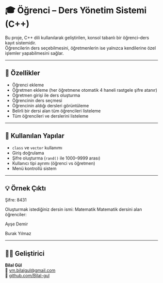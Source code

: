 # 🎓 Öğrenci – Ders Yönetim Sistemi (C++)

Bu proje, C++ dili kullanılarak geliştirilen, konsol tabanlı bir öğrenci–ders kayıt sistemidir.  
Öğrencilerin ders seçebilmesini, öğretmenlerin ise yalnızca kendilerine özel işlemler yapabilmesini sağlar.

---

## 🚀 Özellikler

- Öğrenci ekleme  
- Öğretmen ekleme (her öğretmene otomatik 4 haneli rastgele şifre atanır)  
- Öğretmen girişi ile ders oluşturma  
- Öğrencinin ders seçmesi  
- Öğrencinin aldığı dersleri görüntüleme  
- Belirli bir dersi alan tüm öğrencileri listeleme  
- Tüm öğrencileri ve derslerini listeleme  

---

## 🧱 Kullanılan Yapılar

- `class` ve `vector` kullanımı  
- Giriş doğrulama  
- Şifre oluşturma (`rand()` ile 1000–9999 arası)  
- Kullanıcı tipi ayrımı (öğrenci vs öğretmen)  
- Menü kontrollü sistem

---

## 💡 Örnek Çıktı

Şifre: 8431

Oluşturmak istediğiniz dersin ismi: Matematik
Matematik dersini alan öğrenciler:

Ayşe Demir

Burak Yılmaz

---

## 👨‍💻 Geliştirici

**Bilal Gül**  
📧 [ym.bilalgul@gmail.com](mailto:ym.bilalgul@gmail.com)  
🔗 [github.com/Bilal-gul](https://github.com/Bilal-gul)
